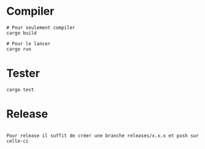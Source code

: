# Compiler

```
# Pour seulement compiler
cargo build

# Pour le lancer
cargo run
```

# Tester

```
cargo test
```

# Release

```

Pour release il suffit de créer une branche releases/x.x.x et push sur celle-ci 

```

<!-- Notes de correction
Sur l'ensemble des TP, uniquement la moitié des tâches ont été réalisées
et assez mal.
-->
